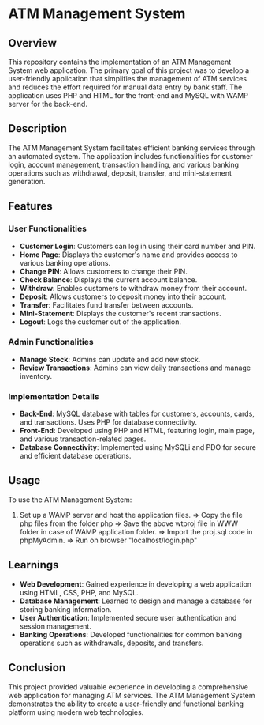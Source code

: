 # ATM Management System

## Overview

This repository contains the implementation of an ATM Management System web application. The primary goal of this project was to develop a user-friendly application that simplifies the management of ATM services and reduces the effort required for manual data entry by bank staff. The application uses PHP and HTML for the front-end and MySQL with WAMP server for the back-end.

## Description

The ATM Management System facilitates efficient banking services through an automated system. The application includes functionalities for customer login, account management, transaction handling, and various banking operations such as withdrawal, deposit, transfer, and mini-statement generation.

## Features

### User Functionalities
- **Customer Login**: Customers can log in using their card number and PIN.
- **Home Page**: Displays the customer's name and provides access to various banking operations.
- **Change PIN**: Allows customers to change their PIN.
- **Check Balance**: Displays the current account balance.
- **Withdraw**: Enables customers to withdraw money from their account.
- **Deposit**: Allows customers to deposit money into their account.
- **Transfer**: Facilitates fund transfer between accounts.
- **Mini-Statement**: Displays the customer's recent transactions.
- **Logout**: Logs the customer out of the application.

### Admin Functionalities
- **Manage Stock**: Admins can update and add new stock.
- **Review Transactions**: Admins can view daily transactions and manage inventory.

### Implementation Details

- **Back-End**: MySQL database with tables for customers, accounts, cards, and transactions. Uses PHP for database connectivity.
- **Front-End**: Developed using PHP and HTML, featuring login, main page, and various transaction-related pages.
- **Database Connectivity**: Implemented using MySQLi and PDO for secure and efficient database operations.

## Usage

To use the ATM Management System:
1. Set up a WAMP server and host the application files.
=> Copy the file php files from the folder php
=> Save the above wtproj file in WWW folder in case of WAMP application folder.
=> Import the proj.sql code in phpMyAdmin.
=> Run on browser "localhost/login.php"

## Learnings

- **Web Development**: Gained experience in developing a web application using HTML, CSS, PHP, and MySQL.
- **Database Management**: Learned to design and manage a database for storing banking information.
- **User Authentication**: Implemented secure user authentication and session management.
- **Banking Operations**: Developed functionalities for common banking operations such as withdrawals, deposits, and transfers.

## Conclusion

This project provided valuable experience in developing a comprehensive web application for managing ATM services. The ATM Management System demonstrates the ability to create a user-friendly and functional banking platform using modern web technologies.
